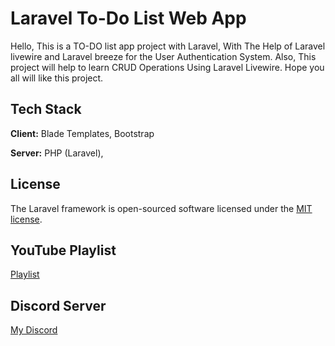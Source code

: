 
# Laravel To-Do List Web App 

Hello,
This is a TO-DO list app project with Laravel, With The Help of Laravel livewire and Laravel breeze for the User Authentication System. Also, This project will help to learn CRUD Operations Using Laravel Livewire. Hope you all will like this project.


## Tech Stack

**Client:** Blade Templates, Bootstrap

**Server:** PHP (Laravel),


## License

The Laravel framework is open-sourced software licensed under the [MIT license](https://opensource.org/licenses/MIT).


## YouTube Playlist

<a href="https://youtube.com/playlist?list=PLQIZMhnX3oI_uEraTPgbXdQ7BXsVgW8L0" target="_blank">Playlist</a>


## Discord Server

<a href="https://discord.gg/3HxjDZ4cqx" target="_blank">My Discord</a>

